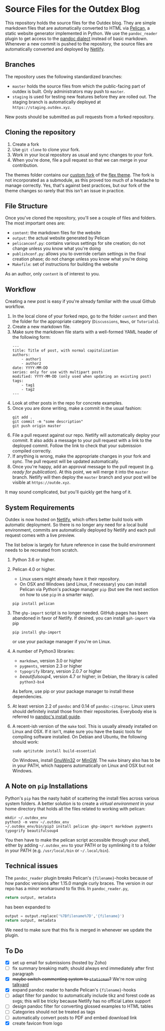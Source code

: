 Source Files for the Outdex Blog
================================

This repository holds the source files for the Outdex blog.
They are simple markdown files that are automatically converted to HTML via [Pelican](http://docs.getpelican.com/), a static website generator implemented in Python.
We use the `pandoc_reader` plugin to get access to the [pandoc dialect](https://pandoc.org/MANUAL.html#pandocs-markdown) instead of basic markdown.
Whenever a new commit is pushed to the repository, the source files are automatically converted and deployed by [Netlify](https://www.netlify.com).

Branches
--------

The repository uses the following standardized branches:

- `master` holds the source files from which the public-facing part of outdex is built.
  Only administrators may push to `master`.
- `staging` is used for testing new features before they are rolled out.
  The staging branch is automatically deployed at `https://staging.outdex.xyz`.

New posts should be submitted as pull requests from a forked repository.

Cloning the repository
----------------------

1. Create a fork
1. Use `git clone` to clone your fork.
1. Work in your local repository as usual and sync changes to your fork.
1. When you're done, file a pull request so that we can merge in your contribution.

The themes folder contains our [custom fork](https://github.com/outde-xyz/Flex) of the [flex theme](https://github.com/alexandrevicenzi/Flex).
The fork is not incorporated as a submodule, as this proved too much of a headache to manage correctly.
Yes, that's against best practices, but our fork of the theme changes so rarely that this isn't an issue in practice.

File Structure
--------------

Once you've cloned the repository, you'll see a couple of files and folders.
The most important ones are:

- `content`: the markdown files for the website
- `output`: the actual website generated by Pelican
- `pelicanconf.py`: contains various settings for site creation; do not change unless you know what you're doing
- `publishconf.py`: allows you to override certain settings in the final creation phase; do not change unless you know what you're doing
- `Makefile`: set of instructions for building the website

As an author, only `content` is of interest to you.

Workflow
--------

Creating a new post is easy if you're already familiar with the usual Github workflow.

1.  In the local clone of your forked repo, go to the folder `content` and then the folder for the appropriate category (`Discussions`, `News`, or `Tutorials`).
1.  Create a new markdown file.
1.  Make sure the markdown file starts with a well-formed YAML header of the following form:
    ```
    ---
    title: Title of post, with normal capitalization
    authors:
        - author1
        - author2
    date: YYYY-MM-DD
    series: only for use with multipart posts
    modified: YYYY-MM-DD (only used when updating an existing post)
    tags:
        - tag1
        - tag2
    ---
    ```
1.  Look at other posts in the repo for concrete examples.
1.  Once you are done writing, make a commit in the usual fashion:
    ```
    git add .
    git commit -m "some description"
    git push origin master
    ```
1.  File a pull request against our repo.
    Netlify will automatically deploy your commit.
    It also adds a message to your pull request with a link to the deployed commit.
    Follow the link to check that your submission compiled correctly.
1.  If anything is wrong, make the appropriate changes in your fork and sync.
    The pull request will be updated automatically.
1.  Once you're happy, add an approval message to the pull request (e.g. *ready for publication*).
    At this point, we will merge it into the `master` branch.
    Netlify will then deploy the `master` branch and your post will be visible at `https://outde.xyz`.

It may sound complicated, but you'll quickly get the hang of it.

System Requirements
-------------------

Outdex is now hosted on [Netlify](https://www.netlify.com), which offers better build tools with automatic deployment.
So there is no longer any need for a local build environment, commits are automatically deployed by Netlify and each pull request comes with a live preview.

The list below is largely for future reference in case the build environment needs to be recreated from scratch.

1.  Python 3.6 or higher.

1.  Pelican 4.0 or higher.
    
    - Linux users might already have it their repository.
    - On OSX and Windows (and Linux, if necessary) you can install Pelican via Python's package manager `pip` (but see the next section on how to use `pip` in a smarter way).

    ~~~~~
    pip install pelican
    ~~~~~

1.  The `ghp-import` script is no longer needed. 
    GitHub pages has been abandoned in favor of Netlify.
    If desired, you can install `gph-import` via pip

    ~~~~~
    pip install ghp-import
    ~~~~~

    or use your package manager if you're on Linux.

1.  A number of Python3 libraries:
    - `markdown`, version 3.0 or higher
    - `pygments`, version 2.3 or higher
    - `typogrify` library, version 2.0.7 or higher
    - *beautifulsoup4*, version 4.7 or higher; in Debian, the library is called `python3-bs4`

    As before, use pip or your package manager to install these dependencies.

1.  At least version 2.2 of `pandoc` and 0.14 of `pandoc-citeproc`.
    Linux users should definitely install those from their repositories.
    Everybody else is referred to [pandoc's install guide](https://pandoc.org/installing.html).

1.  A recent-ish version of the `make` tool.
    This is usually already installed on Linux and OSX.
    If it isn't, make sure you have the basic tools for compiling software installed.
    On Debian and Ubuntu, the following should work:

    ~~~~
    sudo aptitutde install build-essential
    ~~~~

    On Windows, install [GnuWin32](http://gnuwin32.sourceforge.net/packages/make.htm) or [MinGW](http://www.mingw.org/).
    The `make` binary also has to be in your PATH, which happens automatically on Linux and OSX but not Windows.
    

A Note on `pip` Installations
------------------------------

Python's `pip` has the nasty habit of scattering the install files across various system folders.
A better solution is to create a *virtual environment* in your home directory that holds all the files related to working with pelican:

~~~~~
mkdir ~/.outdex_env
python3 -m venv ~/.outdex_env
~/.outdex_env/bin/pip3 install pelican ghp-import markdown pygments typogrify beautifulsoup4
~~~~~

You then have to make the pelican script accessible through your shell, either by adding `~/.outdex_env` to your PATH or by symlinking it to a folder in your PATH (e.g. `/usr/local/bin` or `~/.local/bin`).


Technical issues
----------------

The `pandoc_reader` plugin breaks Pelican's `{filename}`-hooks because of how pandoc versions after 1.15.0 mangle curly braces.
The version in our repo has a minor workaround to fix this.
In `pandoc_reader.py`, 


```python
return output, metadata
```

has been expanded to

```python
output = output.replace('%7Bfilename%7D','{filename}')
return output, metadata
```

We need to make sure that this fix is merged in whenever we update the plugin.


To Do
-----

- [x] set up email for submissions (hosted by Zoho)
- [ ] fix summary breaking math; should always end immediately after first paragraph
- [x] ~~maybe switch commenting system to `staticman`?~~ We're now using [talkyard](https://www.talkyard.io/)
- [x] expand pandoc reader to handle Pelican's `{filename}`-hooks
- [ ] adapt filter for pandoc to automatically include tikz and forest code as svgs; this will be tricky because Netlify has no official Latex support
- [ ] design pandoc filter for converting glossed examples to HTML tables
- [ ] Categories should not be treated as tags
- [ ] automatically convert posts to PDF and embed download link
- [x] create favicon from logo
